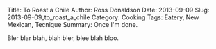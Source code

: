 Title: To Roast a Chile
Author: Ross Donaldson
Date: 2013-09-09
Slug: 2013-09-09_to_roast_a_chile
Category: Cooking
Tags: Eatery, New Mexican, Tecnique
Summary: Once I'm done.

Bler blar blah, blah bler, blee blah bloo.
